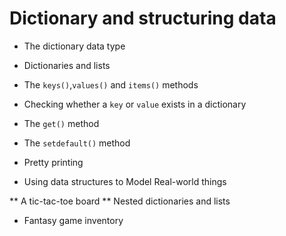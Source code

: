# Dictionary and structuring data

* The dictionary data type

* Dictionaries and lists

* The `keys()`,`values()` and `items()` methods

* Checking whether a `key` or `value` exists in a dictionary

* The `get()` method

* The `setdefault()` method

* Pretty printing

* Using data structures to Model Real-world things

** A tic-tac-toe board
** Nested dictionaries and lists


* Fantasy game inventory

